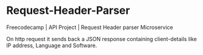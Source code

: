 # Request-Header-Parser
Freecodecamp | API Project | Request Header parser Microservice
 
 On http request it sends back a JSON response  containing client-details like IP address, Language and Software.
